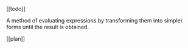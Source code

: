 [[todo]]

A method of evaluating expressions by transforming them into simpler forms until the result is obtained.

[[plan]]
